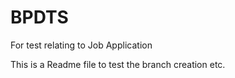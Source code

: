 # BPDTS
For test relating to Job Application

This is a Readme file to test the branch creation etc.
